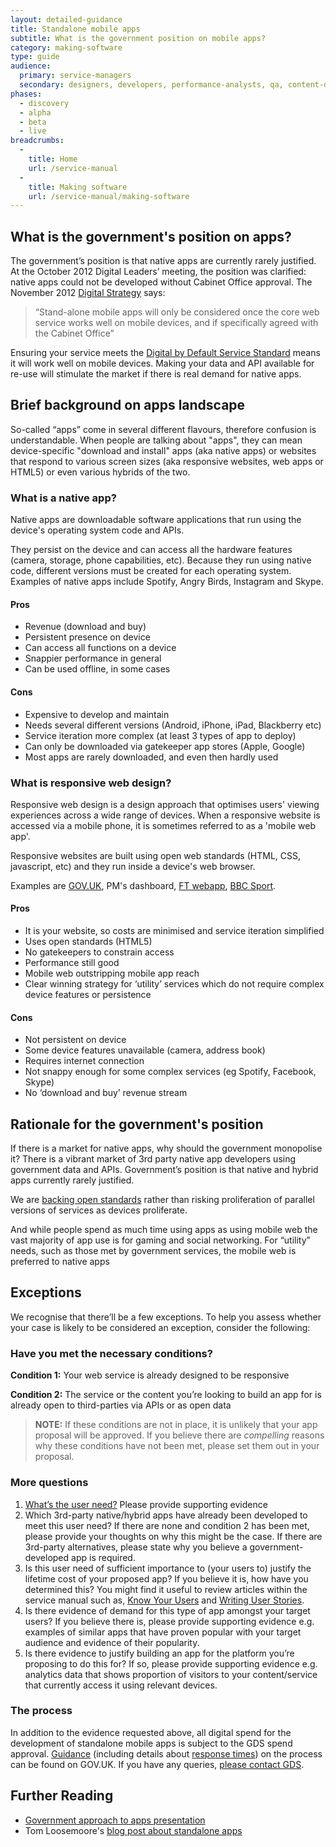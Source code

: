```yaml
---
layout: detailed-guidance
title: Standalone mobile apps
subtitle: What is the government position on mobile apps?
category: making-software
type: guide
audience:
  primary: service-managers
  secondary: designers, developers, performance-analysts, qa, content-designers
phases:
  - discovery
  - alpha
  - beta
  - live
breadcrumbs:
  -
    title: Home
    url: /service-manual
  -
    title: Making software
    url: /service-manual/making-software
---
```


## What is the government's position on apps?

The government’s position is that native apps are currently rarely justified. At the October 2012 Digital Leaders’ meeting, the position was clarified: native apps could not be developed without Cabinet Office approval. The November 2012 [Digital Strategy](http://www.publications.cabinetoffice.gov.uk/digital/strategy/) says:

> “Stand-alone mobile apps will only be considered once the core web service works well on mobile devices, and if specifically agreed with the Cabinet Office”

Ensuring your service meets the [Digital by Default Service Standard](/service-manual/digital-by-default) means it will work well on mobile devices. Making your data and API available for re-use will stimulate the market if there is real demand for native apps.

## Brief background on apps landscape

So-called “apps” come in several different flavours, therefore confusion is understandable. When people are talking about "apps", they can mean device-specific "download and install" apps (aka native apps) or websites that respond to various screen sizes (aka responsive websites, web apps or HTML5) or even various hybrids of the two.

### What is a native app?

Native apps are downloadable software applications that run using the device's operating system code and APIs.

They persist on the device and can access all the hardware features (camera, storage, phone capabilities, etc). Because they run using native code, different versions must be created for each operating system. Examples of native apps include Spotify, Angry Birds, Instagram and Skype.

#### Pros
- Revenue (download and buy)
- Persistent presence on device
- Can access all functions on a device
- Snappier performance in general
- Can be used offline, in some cases

#### Cons
- Expensive to develop and maintain
- Needs several different versions (Android, iPhone, iPad, Blackberry etc)
- Service iteration more complex (at least 3 types of app to deploy)
- Can only be downloaded via gatekeeper app stores (Apple, Google)
- Most apps are rarely downloaded, and even then hardly used

### What is responsive web design?

Responsive web design is a design approach that optimises users' viewing experiences across a wide range of devices. When a responsive website is accessed via a mobile phone, it is sometimes referred to as a 'mobile web app'.

Responsive websites are built using open web standards (HTML, CSS, javascript, etc) and they run inside a device's web browser.

Examples are [GOV.UK](https://www.gov.uk), PM's dashboard, [FT webapp](http://apps.ft.com/ftwebapp/), [BBC Sport](http://m.bbc.co.uk/sport).

#### Pros
- It is your website, so costs are minimised and service iteration simplified
- Uses open standards (HTML5)
- No gatekeepers to constrain access
- Performance still good
- Mobile web outstripping mobile app reach
- Clear winning strategy for ‘utility’ services which do not require complex device  features or persistence

#### Cons
- Not persistent on device
- Some device features unavailable (camera, address book)
- Requires internet connection
- Not snappy enough for some complex services (eg Spotify, Facebook, Skype)
- No ‘download and buy’ revenue stream

## Rationale for the government's position

If there is a market for native apps, why should the government monopolise it? There is a vibrant market of 3rd party native app developers using government data and APIs. Government’s position is that native and hybrid apps currently rarely justified.

We are [backing open standards](/service-manual/making-software/open-standards-and-licencing.html) rather than risking proliferation of parallel versions of services as devices proliferate.

And while people spend as much time using apps as using mobile web the vast majority of app use is for gaming and social networking. For “utility” needs, such as those met by government services, the mobile web is preferred to native apps

## Exceptions

We recognise that there’ll be a few exceptions. To help you assess whether your case is likely to be considered an exception, consider the following:

### Have you met the necessary conditions?

**Condition 1:** Your web service is already designed to be responsive

**Condition 2:** The service or the content you’re looking to build an app for is already open to third-parties via APIs or as open data

> **NOTE:** If these conditions are not in place, it is unlikely that your app proposal will be approved. If you believe there are _compelling_ reasons why these conditions have not been met, please set them out in your proposal.

### More questions

1. [What’s the user need?](/service-manual/users/user-needs.html) Please provide supporting evidence
2. Which 3rd-party native/hybrid apps have already been developed to meet this user need? If  there are none and condition 2 has been met, please provide your thoughts on why this might be the case. If there are 3rd-party alternatives, please state why you believe a government-developed app is required.
3. Is this user need of sufficient importance to (your users to) justify the lifetime cost of your proposed app? If you believe it is, how have you determined this? You might find it useful to review articles within the service manual such as, [Know Your Users](/service-manual/users) and [Writing User Stories](/service-manual/agile/writing-user-stories.html).
4. Is there evidence of demand for this type of app amongst your target users? If you believe there is, please provide supporting evidence e.g. examples of similar apps that have proven popular with your target audience and evidence of their popularity.
5. Is there evidence to justify building an app for the platform you’re proposing to do this for? If so, please provide supporting evidence e.g. analytics data that shows proportion of visitors to your content/service that currently access it using relevant devices.

### The process

In addition to the evidence requested above, all digital spend for the development of standalone mobile apps is subject to the GDS spend approval. [Guidance](https://www.gov.uk/government/publications/cabinet-office-controls-guidance-version-3-1) (including details about [response times](https://www.gov.uk/government/uploads/system/uploads/attachment_data/file/60699/Annex-4-2-Service-Level-Agreement.doc)) on the process can be found on GOV.UK. If you have any queries, [please contact GDS](mailto:pmo@digital.cabinet-office.gov.uk).

## Further Reading

* [Government approach to apps presentation](http://www.slideshare.net/DigEngHMG/government-approach-to-apps)
* Tom Loosemoore's [blog post about standalone apps](http://digital.cabinetoffice.gov.uk/2013/03/12/were-not-appy-not-appy-at-all/)
